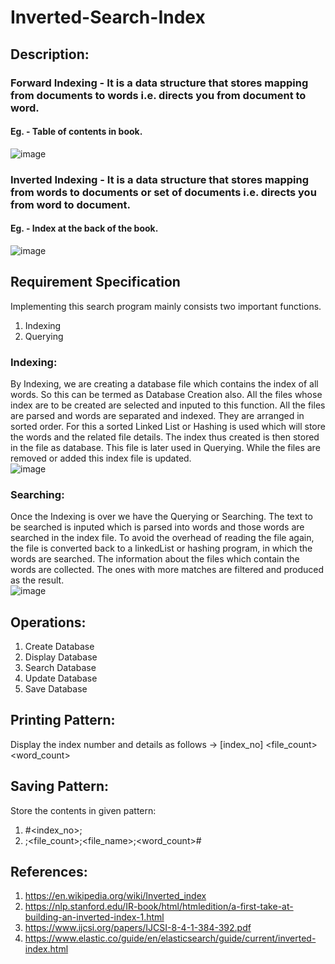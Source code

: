 # Inverted-Search-Index

## Description:
### Forward Indexing - It is a data structure that stores mapping from documents to words i.e. directs you from document to word.<br>
#### Eg. - Table of contents in book.<br>
![image](https://user-images.githubusercontent.com/108017134/197331100-a767a4fd-2642-4866-830b-35185d326a45.png)
### Inverted Indexing - It is a data structure that stores mapping from words to documents or set of documents i.e. directs you from word to document.<br>
#### Eg. - Index at the back of the book.<br>
![image](https://user-images.githubusercontent.com/108017134/197331045-503ad98b-012f-48a3-b818-4ceb5c76ac97.png)

## Requirement Specification
Implementing this search program mainly consists two important functions.
1. Indexing
2. Querying

### Indexing:
By Indexing, we are creating a database file which contains the index of all words. So this can be
termed as Database Creation also. All the files whose index are to be created are selected and
inputed to this function. All the files are parsed and words are separated and indexed. They are
arranged in sorted order. For this a sorted Linked List or Hashing is used which will store the words
and the related file details. The index thus created is then stored in the file as database. This file is
later used in Querying. While the files are removed or added this index file is updated.<br>
![image](https://user-images.githubusercontent.com/108017134/197331303-61f55a28-7208-4782-a6cb-55603beeb985.png)
### Searching:
Once the Indexing is over we have the Querying or Searching. The text to be searched is inputed
which is parsed into words and those words are searched in the index file. To avoid the overhead of
reading the file again, the file is converted back to a linkedList or hashing program, in which the
words are searched. The information about the files which contain the words are collected. The ones with 
more matches are filtered and produced as the result.<br>
![image](https://user-images.githubusercontent.com/108017134/197331344-ca1d158f-07a1-4759-9058-e58575e98a4c.png)

## Operations:
1. Create Database
2. Display Database
3. Search Database
4. Update Database
5. Save Database

## Printing Pattern:
Display the index number and details as follows -> [index_no] <word> <file_count> <filename> <word_count>

## Saving Pattern:
Store the contents in given pattern:<br>
1. #<index_no>;<br>
2. <word>;<file_count>;<file_name>;<word_count>#

## References:
1. https://en.wikipedia.org/wiki/Inverted_index
2. https://nlp.stanford.edu/IR-book/html/htmledition/a-first-take-at-building-an-inverted-index-1.html
3. https://www.ijcsi.org/papers/IJCSI-8-4-1-384-392.pdf
4. https://www.elastic.co/guide/en/elasticsearch/guide/current/inverted-index.html
